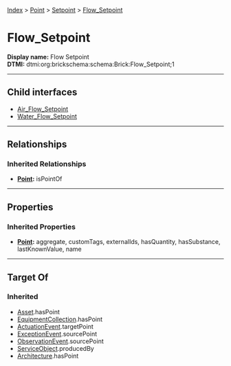 [Index](../../../Index.md) > [Point](../../Point.md) > [Setpoint](../Setpoint.md) > [Flow_Setpoint](#)
# Flow_Setpoint

**Display name:** Flow Setpoint<br />
**DTMI:** dtmi:org:brickschema:schema:Brick:Flow_Setpoint;1

---

## Child interfaces
* [Air_Flow_Setpoint](Air_Flow_Setpoint/Air_Flow_Setpoint.md)
* [Water_Flow_Setpoint](Water_Flow_Setpoint/Water_Flow_Setpoint.md)

---

## Relationships
### Inherited Relationships
* **[Point](../../Point.md):** isPointOf

---

## Properties
### Inherited Properties
* **[Point](../../Point.md):** aggregate, customTags, externalIds, hasQuantity, hasSubstance, lastKnownValue, name

---

## Target Of
### Inherited
* [Asset](../../../Asset/Asset.md).hasPoint
* [EquipmentCollection](../../../Collection/AssetCollection/EquipmentCollection/EquipmentCollection.md).hasPoint
* [ActuationEvent](../../../Event/PointEvent/ActuationEvent.md).targetPoint
* [ExceptionEvent](../../../Event/PointEvent/ExceptionEvent.md).sourcePoint
* [ObservationEvent](../../../Event/PointEvent/ObservationEvent.md).sourcePoint
* [ServiceObject](../../../Information/ServiceObject/ServiceObject.md).producedBy
* [Architecture](../../../Space/Architecture/Architecture.md).hasPoint
